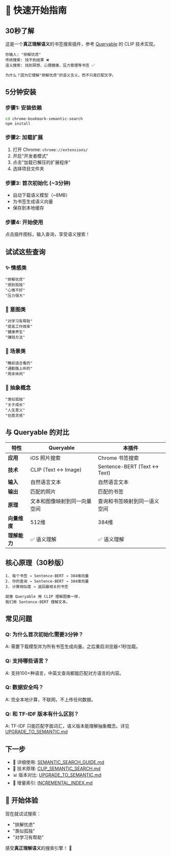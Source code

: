 # 🚀 快速开始指南

## 30秒了解

这是一个**真正理解语义**的书签搜索插件，参考 [Queryable](https://github.com/mazzzystar/Queryable) 的 CLIP 技术实现。

```
你输入: "排解忧虑"
传统搜索: 找不到结果 ❌
语义搜索: 找到冥想、心理健康、压力管理等书签 ✅

为什么？因为它理解"排解忧虑"的语义含义，而不只是匹配文字。
```

## 5分钟安装

### 步骤1: 安装依赖
```bash
cd chrome-bookmark-semantic-search
npm install
```

### 步骤2: 加载扩展
1. 打开 Chrome: `chrome://extensions/`
2. 开启"开发者模式"
3. 点击"加载已解压的扩展程序"
4. 选择项目文件夹

### 步骤3: 首次初始化 (~3分钟)
- 自动下载语义模型（~8MB）
- 为书签生成语义向量
- 保存到本地缓存

### 步骤4: 开始使用
点击插件图标，输入查询，享受语义搜索！

## 试试这些查询

### ✨ 情感类
```
"排解忧虑"
"感到孤独"
"心情不好"
"压力很大"
```

### 🎯 意图类
```
"对学习有帮助"
"提高工作效率"
"健康养生"
"赚钱方法"
```

### 🌅 场景类
```
"睡前适合看的"
"通勤路上听的"
"周末休闲"
```

### 💭 抽象概念
```
"类似孤独"
"关于成长"
"人生意义"
"创意灵感"
```

## 与 Queryable 的对比

| 特性 | Queryable | 本插件 |
|------|-----------|--------|
| **应用** | iOS 照片搜索 | Chrome 书签搜索 |
| **技术** | CLIP (Text ↔ Image) | Sentence-BERT (Text ↔ Text) |
| **输入** | 自然语言文本 | 自然语言文本 |
| **输出** | 匹配的照片 | 匹配的书签 |
| **原理** | 文本和图像映射到同一向量空间 | 查询和书签映射到同一语义空间 |
| **向量维度** | 512维 | 384维 |
| **理解能力** | ✅ 语义理解 | ✅ 语义理解 |

## 核心原理（30秒版）

```
1. 每个书签 → Sentence-BERT → 384维向量
2. 你的查询 → Sentence-BERT → 384维向量
3. 计算相似度 → 返回最相关的书签

就像 Queryable 用 CLIP 理解图像一样，
我们用 Sentence-BERT 理解文本。
```

## 常见问题

### Q: 为什么首次初始化需要3分钟？
A: 需要下载模型并为所有书签生成向量。之后重启浏览器<1秒加载。

### Q: 支持哪些语言？
A: 支持100+种语言，中英文查询都能匹配对方语言的内容。

### Q: 数据安全吗？
A: 完全本地计算，不联网，不上传任何数据。

### Q: 和 TF-IDF 版本有什么区别？
A: TF-IDF 只能匹配字面词汇，语义版本能理解抽象概念。详见 [UPGRADE_TO_SEMANTIC.md](UPGRADE_TO_SEMANTIC.md)

## 下一步

- 📖 详细使用: [SEMANTIC_SEARCH_GUIDE.md](SEMANTIC_SEARCH_GUIDE.md)
- 🔧 技术原理: [CLIP_SEMANTIC_SEARCH.md](CLIP_SEMANTIC_SEARCH.md)
- 📊 版本对比: [UPGRADE_TO_SEMANTIC.md](UPGRADE_TO_SEMANTIC.md)
- 🔄 增量索引: [INCREMENTAL_INDEX.md](INCREMENTAL_INDEX.md)

## 🎉 开始体验

现在就试试搜索：
- "排解忧虑"
- "类似孤独"  
- "对学习有帮助"

感受**真正理解语义**的搜索引擎！ 🚀
